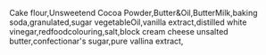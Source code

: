 Cake flour,Unsweetend Cocoa Powder,Butter&Oil,ButterMilk,baking soda,granulated,sugar
vegetableOil,vanilla extract,distilled white vinegar,redfoodcolouring,salt,block cream cheese
unsalted butter,confectionar's sugar,pure vallina extract,